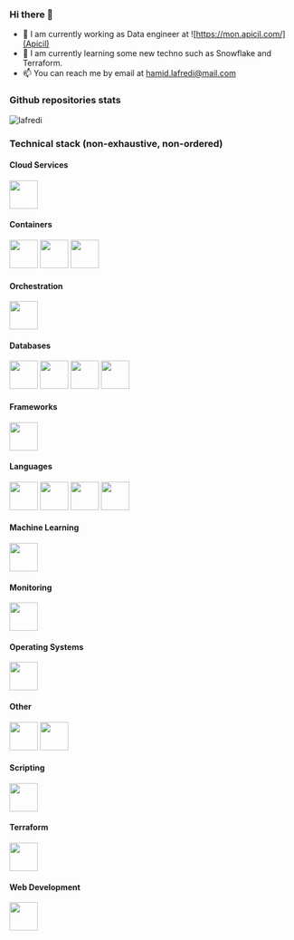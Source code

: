 ### Hi there 👋

<!--
**lafredi/lafredi** is a ✨ _special_ ✨ repository because its `README.md` (this file) appears on your GitHub profile.



Here are some ideas to get you started:

- 🔭 I’m currently working on ...
- 🌱 I’m currently learning ...
- 👯 I’m looking to collaborate on ...
- 🤔 I’m looking for help with ...
- 💬 Ask me about ...
- 📫 How to reach me: ...
- 😄 Pronouns: ...
- ⚡ Fun fact: ...
-->

- 🔭 I am currently working as Data engineer at ![https://mon.apicil.com/](Apicil)
- 🌱 I am currently learning some new techno such as Snowflake and Terraform.
- 📫 You can reach me by email at hamid.lafredi@mail.com

### Github repositories stats

![lafredi](https://github-readme-stats.vercel.app/api?username=lafredi&show_icons)



### Technical stack (non-exhaustive, non-ordered)

#### Cloud Services


<code><img height="50" src="https://www.vectorlogo.zone/logos/amazon_aws/amazon_aws-ar21.svg"></code>

#### Containers
<code><img height="50" src="https://www.vectorlogo.zone/logos/docker/docker-ar21.svg"></code>
<code><img height="50" src="https://www.vectorlogo.zone/logos/amazon_elasticcontainer/amazon_elasticcontainer-ar21.svg"></code>
<code><img height="50" src="https://www.vectorlogo.zone/logos/azurecontainerregistry/azurecontainerregistry-ar21.svg"></code>

####  Orchestration 
<code><img height="50" src="https://www.vectorlogo.zone/logos/kubernetes/kubernetes-ar21.svg"></code>
#### Databases
<code><img height="50" src="https://www.vectorlogo.zone/logos/mysql/mysql-ar21.svg"></code>
<code><img height="50" src="https://www.vectorlogo.zone/logos/influxdata/influxdata-ar21.svg"></code>
<code><img height="50" src="https://www.vectorlogo.zone/logos/mongodb/mongodb-ar21.svg"></code>
<code><img height="50" src="https://easyteam.fr/wp-content/uploads/2018/12/7fbi9z561ndtkirbv162.png"></code>

  

#### Frameworks
<code><img height="50" src="https://www.vectorlogo.zone/logos/pocoo_flask/pocoo_flask-ar21.svg"></code>

#### Languages
<code><img height="50" src="https://www.vectorlogo.zone/logos/python/python-ar21.svg"></code>
<code><img height="50" src="https://www.vectorlogo.zone/logos/kotlinlang/kotlinlang-ar21.svg"></code>
<code><img height="50" src="https://www.vectorlogo.zone/logos/r-project/r-project-ar21.svg"></code>
<code><img height="50" src="https://www.vectorlogo.zone/logos/w3_html5/w3_html5-ar21.svg"></code>

#### Machine Learning
<code><img height="50" src="https://www.vectorlogo.zone/logos/tensorflow/tensorflow-ar21.svg"></code>

#### Monitoring
<code><img height="50" src="https://www.vectorlogo.zone/logos/elastic/elastic-ar21.svg"></code>

#### Operating Systems
<code><img height="50" src="https://www.vectorlogo.zone/logos/linux/linux-ar21.svg"></code>

#### Other
<code><img height="50" src="https://www.vectorlogo.zone/logos/jenkins/jenkins-ar21.svg"></code>
<code><img height="50" src="https://www.vectorlogo.zone/logos/google_cloud_run/google_cloud_run-ar21.svg"></code>

#### Scripting
<code><img height="50" src="https://www.vectorlogo.zone/logos/gnu_bash/gnu_bash-ar21.svg"></code>

#### Terraform
<code><img height="50" src="https://www.vectorlogo.zone/logos/terraformio/terraformio-ar21.svg"></code>

#### Web Development
<code><img height="50" src="https://www.vectorlogo.zone/logos/w3_html5/w3_html5-ar21.svg"></code>
